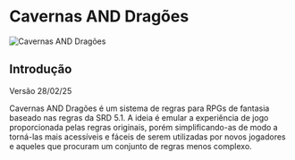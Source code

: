 # **Cavernas AND Dragões**

![Cavernas AND Dragões](/art/general/logo.png "Cavernas AND Dragões")

## **Introdução**

Versão 28/02/25

Cavernas AND Dragões é um sistema de regras para RPGs de fantasia baseado nas regras da SRD 5.1. A ideia é emular a experiência de jogo proporcionada pelas regras originais, porém simplificando-as de modo a torná-las mais acessíveis e fáceis de serem utilizadas por novos jogadores e aqueles que procuram um conjunto de regras menos complexo.


